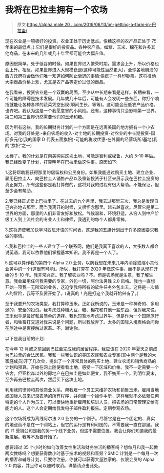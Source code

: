 # 我将在巴拉圭拥有一个农场

> 原文:[https://alpha male 20 . com/2019/09/13/im-getting-a-farm-in-巴拉圭/](https://alphamale20.com/2019/09/13/im-getting-a-farm-in-paraguay/)

现在农业是一项极好的投资。农业正处于历史低点。像糖这样的农产品正处于 75 年来的最低点。).它们是很好的投资品。各种农产品，如糖、玉米、棉花和许多其他商品，在未来的几年或几十年里都可能会大幅升值。

原因很简单。处于低谷的时候，如果世界进入繁荣时期，需求会上升，所以价格也会上升。相反，如果世界进入大规模衰退(这种可能性当然更大)，全球各地崩溃的西方政府将会做他们唯一知道如何防止衰退的事情:像疯子一样印钞票。这将推动大宗商品价格上涨，尤其是农产品等定价过低的商品。

在我看来，投资农业是一个双赢的局面，至少从中长期来看是这样。长期来看，一个可能的障碍是技术发展。几年或几十年后，可能有人会发明一些东西，你打个响指就能让各种各样的蔬菜凭空出现(瞬间生长，等等)。这可能会压低农产品价格。也许吧。我认为这是一个我愿意冒的小风险。还有，这种事情只会影响第一世界。第二和第三世界仍然需要他们的玉米和糖。

因为所有这些，我的长期财务计划的一个方面是在远离美国的地方拥有一个小农场。对我的好处是:-来自农场的收入-对土地的长期投资-对农业的中长期投资-国际多元化(我的国家 D 代表五面旗帜)-可能的税收优惠-在外国的经营场所/基地(我的“旗帜”之一)

太棒了。我的计划是在南美购买这块土地，可能是智利或秘鲁，大约 5-10 年后。我已经改变了计划，打算明年在巴拉圭做这件事。原因如下:

1.这将帮助我获得那里的居留权和公民身份。如果我能通过购买土地、建立企业、雇用巴拉圭人、向巴拉圭人销售产品以及重新投资于社区来展示我在巴拉圭投资的真正努力，所有这些都是我打算做的，这将对我的过程有很大帮助。不能保证，但至少会有帮助。

2.我已经正式爱上巴拉圭了。在过去的九个月里，我去过那里三次，我总是发现自己兴奋地去那里，而当我离开的时候，又很怀念那里。越去越喜欢。尽管它是第二世界的方面，那里的人们非常友好和放松。气候温和，环境舒适，从穷人到中产阶级工人到上流社会的专业人士和律师，我遇到的每个人都非常棒。

3.这将迫使我加快学习西班牙语的时间表，这是我的五旗计划出于许多原因要求我做的事情。

4.我和巴拉圭的一些人建立了一个联系网，他们是我真正喜欢的人，大多数人都会说英语，我可以依靠他们掌握基本知识。我不再是一个人了。

5.这可以算作我的第四个 Alpha 2.0 业务，以防我想在未来几年内消除或缩小其他业务中的一个(这很有可能)。所以，我打算在 2020 年做这件事，而不是从现在开始的 5-10 年。我非常兴奋。我了解农业吗？不。但是农场就是生意，我了解生意。我会雇用任何我需要的专家，外包一切，阿尔法男性 2.0 风格。我也一直想开始一项我一无所知的业务，这迫使我将所有的软件任务外包出去。这将是一次惊人的冒险，我等不及要开始了。(说真的！光是打这个我就开始兴奋了。)

至于我要开的农场类型，我打算种玉米。正如我所说的，玉米是一种神奇的、多用途的、安全的投资。我考虑过种植大豆、糖、棉花和其他一些东西，但对我来说，玉米似乎是最好和最简单的选择。我也短暂地考虑过养牛，但是作为一个国际旅行者，和牲畜打交道对我来说是个问题，所以我放弃了。太多的国际入境表格会问你在旅途中是否接触过家畜。不，谢谢你。

以下是我目前的计划:

在今年 12 月或之前回到巴拉圭完成我的居留程序。我应该在 2020 年夏天之前成为巴拉圭的合法居民。我和一些我认识的美国农民和农业专家(其中两个是我的大家庭成员)开了几次会，提出了一个非常具体的购买土地、建立农场和销售商品的计划和预算。开始在网上随便看看土地，感受一下区域和价格。我不一定需要一个农舍，但亚松森以外的房地产在巴拉圭是如此便宜，我不妨买一个。到明年夏末，至少再去巴拉圭两次，然后买下这块土地。

利用我的律师和其他商业关系，帮我雇一个员工来维护农场和销售玉米。雇用当地或国际人员来记录农场的所有程序，并创建一个操作手册，这样我就不必依赖任何特定的个人作为员工，可以很快地重新雇用和培训人员。把农场的日常管理交给有能力的人。这个人会定期给我发电子邮件盈利报告。定期参观农场。

这个农场将成为离线阿尔法 2.0 业务的一个例子。尽管它是在一个固定的、真实的地点而不是在一个网站上，但它的运行是有利可图的，不需要我一直在那里。我的 IT 营销公司是我的另一个线下业务，但这不需要位置。我会让你们知道我的最新进展。我等不及要开始了。

想要超过 35 个小时的如何改善女性生活和财务生活的播客吗？想每月和我一起做两次教练吗？想要获得数小时基于技术的视频和音频？SMIC 计划是一个每月一次的播客和辅导计划，只要你注册，你就可以获得大量独家的、仅限会员的 Alpha 2.0 内容，并且你可以随时取消。详情请点击此处。